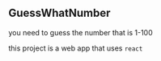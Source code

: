 ## GuessWhatNumber

you need to guess the number that is 1-100

this project is a web app that uses `react`

